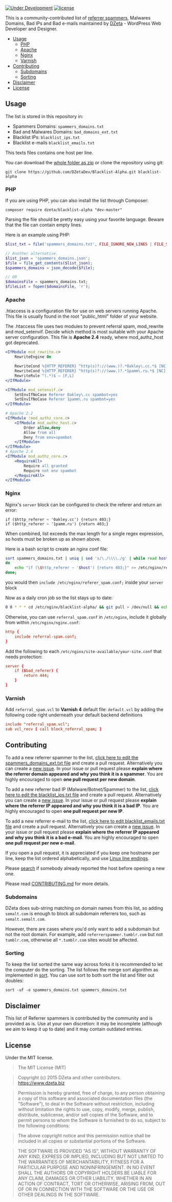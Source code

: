 [![Under Development](https://img.shields.io/badge/under-development-orange.svg)](https://github.com/DZetaDev/Blacklist-Alpha) [![license](https://img.shields.io/github/license/mashape/apistatus.svg?maxAge=2592000)]()

This is a community-contributed list of [referrer spammers](http://en.wikipedia.org/wiki/Referer_spam), Malwares Domains, Bad IPs and Bad e-mails maintained by [DZeta](https://dzeta.biz/) - WordPress Web Developer and Designer.

- [Usage](#usage)
    - [PHP](#php)
    - [Apache](#apache)
    - [Nginx](#nginx)
    - [Varnish](#varnish)
- [Contributing](#contributing)
    - [Subdomains](#subdomains)
    - [Sorting](#sorting)
- [Disclaimer](#disclaimer)
- [License](#license)

## Usage

The list is stored in this repository in:
* Spammers Domains: `spammers_domains.txt`
* Bad and Malwares Domains: `bad_domains_ext.txt`
* Blacklist IPs: `blacklist_ips.txt`
* Blacklist e-mails `blacklist_emails.txt`

This texts files contains one host per line.

You can download the [whole folder as zip](https://github.com/DZetaDev/Blacklist-Alpha/archive/master.zip) or clone the repository using git:

```
git clone https://github.com/DZetaDev/Blacklist-Alpha.git blacklist-alpha
```

### PHP

If you are using PHP, you can also install the list through Composer:

```
composer require dzeta/blacklist-alpha "dev-master"
```

Parsing the file should be pretty easy using your favorite language. Beware that the file can contain empty lines.

Here is an example using PHP:

```php
$list_txt = file('spammers_domains.txt', FILE_IGNORE_NEW_LINES | FILE_SKIP_EMPTY_LINES);

// Another alternative.
$list_json = 'spammers_domains.json';
$file = file_get_contents($list_json);
$spammers_domains = json_decode($file);

// OR
$domainsFile = spammers_domains.txt;
$fileList = fopen($domainsFile, 'r');
```

### Apache
 
 .htaccess is a configuration file for use on web servers running Apache. This file is usually found in the root "public_html" folder of your website.
  
  The .htaccess file uses two modules to prevent referral spam, mod_rewrite and mod_setenvif. Decide which method is most suitable with your Apache server configuration. This file is **Apache 2.4** ready, where mod_authz_host got deprecated.
 
```apache
<IfModule mod_rewrite.c>
    RewriteEngine On

    RewriteCond %{HTTP_REFERER} ^http(s)?://(www.)?.*0akley\.cc.*$ [NC,OR]
    RewriteCond %{HTTP_REFERER} ^http(s)?://(www.)?.*1pamm\.ru.*$ [NC] ## [NC] On last domain.
    RewriteRule ^(.*)$ – [F,L]
</IfModule>

<IfModule mod_setenvif.c>
    SetEnvIfNoCase Referer 0akley\.cc spambot=yes
    SetEnvIfNoCase Referer 1pamm\.ru spambot=yes
</IfModule>

# Apache 2.2
<IfModule !mod_authz_core.c>
    <IfModule mod_authz_host.c>
        Order allow,deny
        Allow from all
        Deny from env=spambot
    </IfModule>
</IfModule>
# Apache 2.4
<IfModule mod_authz_core.c>
    <RequireAll>
        Require all granted
        Require not env spambot
    </RequireAll>
</IfModule>
```

### Nginx

Nginx's `server` block can be configured to check the referer and return an error:

```nginx
if ($http_referer ~ '0akley.cc') {return 403;}
if ($http_referer ~ '1pamm.ru') {return 403;}
```

When combined, list exceeds the max length for a single regex expression, so hosts must be broken up as shown above.

Here is a bash script to create an nginx conf file:
```bash
sort spammers_domains.txt | uniq | sed 's/\./\\\\./g' | while read host;
do
    echo "if (\$http_referer ~ '$host') {return 403;}" >> /etc/nginx/referer_spam.conf
done;
```

you would then `include /etc/nginx/referer_spam.conf;` inside your `server` block

Now as a daily cron job so the list stays up to date:

```bash
0 0 * * * cd /etc/nginx/blacklist-alpha/ && git pull > /dev/null && echo "" > /etc/nginx/referer_spam.conf && sort spammers_domains.txt | uniq | sed 's/\./\\\\\\\\./g' | while read host; do echo "if (\$http_referer ~ '$host') {return 403;}" >> /etc/nginx/referer_spam.conf; done; service nginx reload > /dev/null
```

Otherwise, you can use `referral_spam.conf` in `/etc/nginx`, include it globally from within `/etc/nginx/nginx.conf`:

```conf
http {
    include referral-spam.conf;
}
```

Add the following to each `/etc/nginx/site-available/your-site.conf` that needs protection:

```conf
server {
    if ($bad_referer) {
        return 444;
    }
}
```

### Varnish

Add `referral_spam.vcl` to **Varnish 4** default file: `default.vcl` by adding the following code right underneath your default backend definitions

```conf
include "referral_spam.vcl";
sub vcl_recv { call block_referral_spam; }
```

## Contributing

To add a new referrer spammer to the list, [click here to edit the spammers_domains_ext.txt file](https://github.com/DZetaDev/Blacklist-Alpha/edit/master/spammers_domains.txt) and create a pull request. Alternatively you can create a [new issue](https://github.com/DZetaDev/Blacklist-Alpha/issues/new). In your issue or pull request please **explain where the referrer domain appeared and why you think it is a spammer**. You are highly encouraged to open **one pull request per new domain**.

To add a new referrer bad IP (Malware/Botnet/Spammer) to the list, [click here to edit the blacklist_ips.txt file](https://github.com/DZetaDev/Blacklist-Alpha/edit/master/blacklist_ips.txt) and create a pull request. Alternatively you can create a [new issue](https://github.com/DZetaDev/Blacklist-Alpha/issues/new). In your issue or pull request please **explain where the referrer IP appeared and why you think it is a bad IP**. You are highly encouraged to open **one pull request per new IP**.

To add a new referrer e-mail to the list, [click here to edit blacklist_emails.txt file](https://github.com/DZetaDev/Blacklist-Alpha/edit/master/blacklist_emails.txt) and create a pull request. Alternatively you can create a [new issue](https://github.com/DZetaDev/Blacklist-Alpha/issues/new). In your issue or pull request please **explain where the referrer IP appeared and why you think it is a bad e-mail**. You are highly encouraged to open **one pull request per new e-mail**.

If you open a pull request, it is appreciated if you keep one hostname per line, keep the list ordered alphabetically, and use [Linux line endings](http://en.wikipedia.org/wiki/Newline).

Please [search](https://github.com/DZetaDev/Blacklist-Alpha/issues) if somebody already reported the host before opening a new one.

Please read [CONTRIBUTING.md](CONTRIBUTING.md) for more details.

### Subdomains

DZeta does sub-string matching on domain names from this list, so adding `semalt.com` is enough to block all subdomain referrers too, such as `semalt.semalt.com`.

However, there are cases where you'd only want to add a subdomain but not the root domain. For example, add `referrerspammer.tumblr.com` but not `tumblr.com`, otherwise all `*.tumblr.com` sites would be affected.

### Sorting

To keep the list sorted the same way across forks it is recommended to let the computer do the sorting. The list follows the merge sort algorithm as implemented in [sort](https://en.wikipedia.org/wiki/Sort_(Unix)). You can use sort to both sort the list and filter out doubles:

```
sort -uf -o spammers_domains.txt spammers_domains.txt
```

## Disclaimer

This list of Referrer spammers is contributed by the community and is provided as is. Use at your own discretion: it may be incomplete (although we aim to keep it up to date) and it may contain outdated entries.

## License

Under the MIT license.

> The MIT License (MIT)

> Copyright (c) 2015 DZeta and other contributors. https://www.dzeta.biz

> Permission is hereby granted, free of charge, to any person obtaining a copy of this software and associated documentation files (the "Software"), to deal in the Software without restriction, including without limitation the rights to use, copy, modify, merge, publish, distribute, sublicense, and/or sell copies of the Software, and to permit persons to whom the Software is furnished to do so, subject to the following conditions:

> The above copyright notice and this permission notice shall be included in all copies or substantial portions of the Software.

> THE SOFTWARE IS PROVIDED "AS IS", WITHOUT WARRANTY OF ANY KIND, EXPRESS OR IMPLIED, INCLUDING BUT NOT LIMITED TO THE WARRANTIES OF MERCHANTABILITY, FITNESS FOR A PARTICULAR PURPOSE AND NONINFRINGEMENT. IN NO EVENT SHALL THE AUTHORS OR COPYRIGHT HOLDERS BE LIABLE FOR ANY CLAIM, DAMAGES OR OTHER LIABILITY, WHETHER IN AN ACTION OF CONTRACT, TORT OR OTHERWISE, ARISING FROM, OUT OF OR IN CONNECTION WITH THE SOFTWARE OR THE USE OR OTHER DEALINGS IN THE SOFTWARE.
